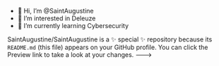 - 👋 Hi, I’m @SaintAugustine
- 👀 I’m interested in Deleuze
- 🌱 I’m currently learning Cybersecurity

SaintAugustine/SaintAugustine is a ✨ special ✨ repository because its `README.md` (this file) appears on your GitHub profile.
You can click the Preview link to take a look at your changes.
--->
